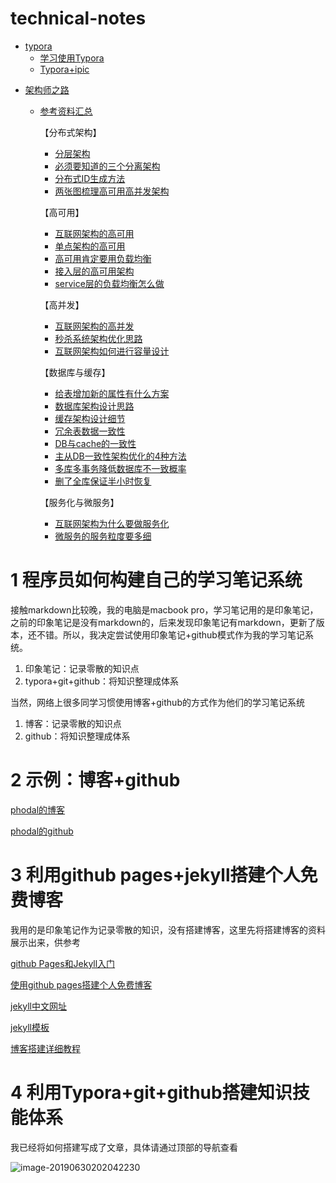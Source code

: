 # technical-notes

- [typora](./typora)
	* [学习使用Typora](/typora/学习使用Typora.md)
  * [Typora+ipic](/typora/Typora+ipic.md)

* [架构师之路](./架构师之路)
  
  * [参考资料汇总](./架构师之路/目录汇总.md)
  
	【分布式架构】
  
	* [分层架构](./架构师之路/分层架构.md)
	* [必须要知道的三个分离架构](./架构师之路/必须要知道的三个分离架构.md)
	* [分布式ID生成方法](./架构师之路/分布式ID生成方法.md)
	* [两张图梳理高可用高并发架构](./架构师之路/两张图梳理高可用高并发架构.md)
	
	【高可用】
	
	* [互联网架构的高可用](./架构师之路/互联网架构的高可用.md)
	* [单点架构的高可用](./架构师之路/单点架构的高可用.md)
	* [高可用肯定要用负载均衡](./架构师之路/高可用肯定要用负载均衡.md)
	* [接入层的高可用架构](./架构师之路/接入层的高可用架构.md)
	* [service层的负载均衡怎么做](./架构师之路/service层的负载均衡怎么做.md)
	
	【高并发】
	* [互联网架构的高并发](./架构师之路/互联网架构的高并发.md)
	* [秒杀系统架构优化思路](./架构师之路/秒杀系统架构优化思路.md)
	* [互联网架构如何进行容量设计](./架构师之路/互联网架构如何进行容量设计.md)
	
	【数据库与缓存】
	
	- [给表增加新的属性有什么方案](./架构师之路/给表增加新的属性有什么方案.md)
	- [数据库架构设计思路](./架构师之路/数据库架构设计思路.md)
	- [缓存架构设计细节](./架构师之路/缓存架构设计细节.md)
	- [冗余表数据一致性](./架构师之路/冗余表数据一致性.md)
	- [DB与cache的一致性](./架构师之路/DB与cache的一致性.md)
	- [主从DB一致性架构优化的4种方法](./架构师之路/主从DB一致性架构优化的4种方法.md)
	- [多库多事务降低数据库不一致概率](./架构师之路/多库多事务降低数据库不一致概率.md)
	- [删了全库保证半小时恢复](./架构师之路/删了全库保证半小时恢复.md)
	
	【服务化与微服务】
	
	* [互联网架构为什么要做服务化](./架构师之路/互联网架构为什么要做服务化.md)
	* [微服务的服务粒度要多细](./架构师之路/微服务的服务粒度要多细.md)





# 1  程序员如何构建自己的学习笔记系统

接触markdown比较晚，我的电脑是macbook pro，学习笔记用的是印象笔记，之前的印象笔记是没有markdown的，后来发现印象笔记有markdown，更新了版本，还不错。所以，我决定尝试使用印象笔记+github模式作为我的学习笔记系统。

1. 印象笔记：记录零散的知识点
2. typora+git+github：将知识整理成体系



当然，网络上很多同学习惯使用博客+github的方式作为他们的学习笔记系统

1. 博客：记录零散的知识点
2. github：将知识整理成体系



# 2  示例：博客+github

[phodal的博客](https://www.phodal.com/)

[phodal的github](https://github.com/phodal)



# 3  利用github pages+jekyll搭建个人免费博客

我用的是印象笔记作为记录零散的知识，没有搭建博客，这里先将搭建博客的资料展示出来，供参考

[github Pages和Jekyll入门](http://www.ruanyifeng.com/blog/2012/08/blogging_with_jekyll.html)

[使用github pages搭建个人免费博客](https://www.jianshu.com/p/fabb01427203)

[jekyll中文网址](http://jekyllcn.com/)

[jekyll模板](http://jekyllthemes.org/)

[博客搭建详细教程](https://github.com/qiubaiying/qiubaiying.github.io)



# 4  利用Typora+git+github搭建知识技能体系

我已经将如何搭建写成了文章，具体请通过顶部的导航查看

![image-20190630202042230](http://ww1.sinaimg.cn/large/006tNc79ly1g4jg8umbm2j30kt04wmxe.jpg)